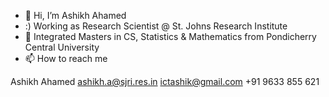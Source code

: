 - 👋 Hi, I’m Ashikh Ahamed
- :) Working as Research Scientist @ St. Johns Research Institute 
- 🌱 Integrated Masters in CS, Statistics & Mathematics from Pondicherry Central University
- 📫 How to reach me 

Ashikh Ahamed
ashikh.a@sjri.res.in
ictashik@gmail.com
+91 9633 855 621


<!---
ictashik/ictashik is a ✨ special ✨ repository because its `README.md` (this file) appears on your GitHub profile.
You can click the Preview link to take a look at your changes.
--->
